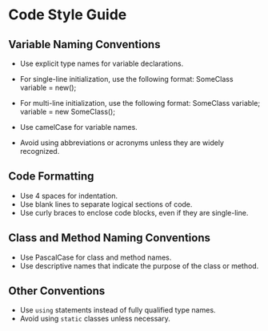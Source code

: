 # Code Style Guide

## Variable Naming Conventions

* Use explicit type names for variable declarations.
* For single-line initialization, use the following format:
SomeClass variable = new();
* For multi-line initialization, use the following format:
SomeClass variable; variable = new SomeClass();

* Use camelCase for variable names.
* Avoid using abbreviations or acronyms unless they are widely recognized.

## Code Formatting

* Use 4 spaces for indentation.
* Use blank lines to separate logical sections of code.
* Use curly braces to enclose code blocks, even if they are single-line.

## Class and Method Naming Conventions

* Use PascalCase for class and method names.
* Use descriptive names that indicate the purpose of the class or method.

## Other Conventions

* Use `using` statements instead of fully qualified type names.
* Avoid using `static` classes unless necessary.
